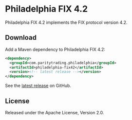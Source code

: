 # Philadelphia FIX 4.2

Philadelphia FIX 4.2 implements the FIX protocol version 4.2.

## Download

Add a Maven dependency to Philadelphia FIX 4.2:

```xml
<dependency>
  <groupId>com.paritytrading.philadelphia</groupId>
  <artifactId>philadelphia-fix42</artifactId>
  <version><!-- latest release --></version>
</dependency>
```

See the [latest release][] on GitHub.

  [latest release]: https://github.com/paritytrading/philadelphia/releases/latest

## License

Released under the Apache License, Version 2.0.
